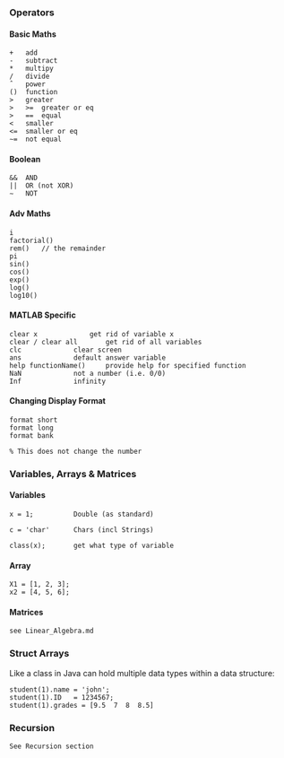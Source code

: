 ### Operators
	
#### Basic Maths
	+	add			
	-	subtract
	*	multipy
	/	divide			
	ˆ	power			
	()	function
	>	greater			
	>	>=	greater or eq		
	>	==	equal
	<	smaller			
	<=	smaller or eq		
	∼=	not equal	

####  Boolean
	&&	AND			
	||	OR (not XOR)		
	∼	NOT

####  Adv Maths
	
	i				
	factorial()			
	rem()	// the remainder
	pi				
	sin()				
	cos()
	exp()			
	log()				
	log10()
	
####  MATLAB Specific
	
	clear x				get rid of variable x
	clear / clear all		get rid of all variables
	clc				clear screen
	ans				default answer variable
	help functionName()		provide help for specified function 
	NaN				not a number (i.e. 0/0)
	Inf				infinity
	
#### Changing Display Format
	
	format short		
	format long			
	format bank
	
	% This does not change the number


### Variables, Arrays & Matrices

#### Variables
	x = 1;			Double (as standard)

	c = 'char'		Chars (incl Strings)

	class(x);		get what type of variable 

	
#### Array
	X1 = [1, 2, 3];
	x2 = [4, 5, 6];

#### Matrices

	see Linear_Algebra.md
	
### Struct Arrays

Like a class in Java can hold multiple data types within a data structure:

	student(1).name = 'john';
	student(1).ID	= 1234567;
	student(1).grades = [9.5  7  8  8.5]
	
### Recursion

	See Recursion section
	

